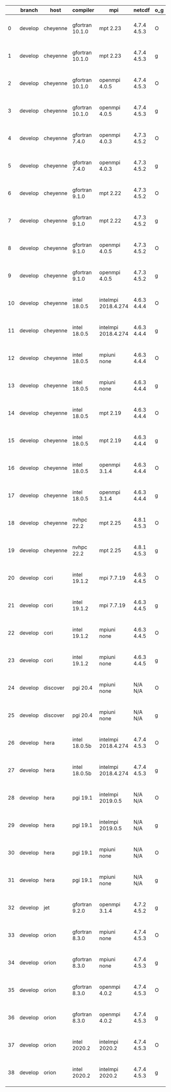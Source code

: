 |    | branch   | host     | compiler        | mpi                 | netcdf      | o_g   | os     | build   | u_pass   | u_fail   | s_pass   | s_fail   | e_pass   | e_fail   | nuopc_pass   | nuopc_fail   | artifacts_hash                                                                                                                                                 | modified                  |
|----|----------|----------|-----------------|---------------------|-------------|-------|--------|---------|----------|----------|----------|----------|----------|----------|--------------|--------------|----------------------------------------------------------------------------------------------------------------------------------------------------------------|---------------------------|
|  0 | develop  | cheyenne | gfortran 10.1.0 | mpt 2.23            | 4.7.4 4.5.3 | O     | Linux  | pass    | 13665    | 0        | 49       | 0        | 80       | 0        | 50           | 0            | [artifacts](https://github.com/esmf-org/esmf-test-artifacts/tree/ad4e04f2f6748c2f1a2c839d6db765530c829378/develop/cheyenne/gfortran/10.1.0/O/mpt/2.23)         | 2022-07-06 02:55:00 -0600 |
|  1 | develop  | cheyenne | gfortran 10.1.0 | mpt 2.23            | 4.7.4 4.5.3 | g     | Linux  | pass    | 13665    | 0        | 49       | 0        | 80       | 0        | 50           | 0            | [artifacts](https://github.com/esmf-org/esmf-test-artifacts/tree/39c41b793dbd19ac4ab004b077e0664d2f353091/develop/cheyenne/gfortran/10.1.0/g/mpt/2.23)         | 2022-07-06 03:07:59 -0600 |
|  2 | develop  | cheyenne | gfortran 10.1.0 | openmpi 4.0.5       | 4.7.4 4.5.3 | O     | Linux  | pass    | fail     | fail     | fail     | fail     | fail     | fail     | 0            | 0            | [artifacts](https://github.com/esmf-org/esmf-test-artifacts/tree/fbd6a380623ae2f079f2799b356fd75a506211b7/develop/cheyenne/gfortran/10.1.0/O/openmpi/4.0.5)    | 2022-07-06 04:23:59 -0600 |
|  3 | develop  | cheyenne | gfortran 10.1.0 | openmpi 4.0.5       | 4.7.4 4.5.3 | g     | Linux  | pass    | 13665    | 0        | 49       | 0        | 80       | 0        | 50           | 0            | [artifacts](https://github.com/esmf-org/esmf-test-artifacts/tree/354b7ff8ab45bdc92c36ab1578e08e06e1c4cdfd/develop/cheyenne/gfortran/10.1.0/g/openmpi/4.0.5)    | 2022-07-06 03:15:14 -0600 |
|  4 | develop  | cheyenne | gfortran 7.4.0  | openmpi 4.0.3       | 4.7.3 4.5.2 | O     | Linux  | pass    | 13665    | 0        | 49       | 0        | 80       | 0        | 50           | 0            | [artifacts](https://github.com/esmf-org/esmf-test-artifacts/tree/89d16195119d0b099639a04b338e18c5ed80dba5/develop/cheyenne/gfortran/7.4.0/O/openmpi/4.0.3)     | 2022-07-06 02:58:02 -0600 |
|  5 | develop  | cheyenne | gfortran 7.4.0  | openmpi 4.0.3       | 4.7.3 4.5.2 | g     | Linux  | pass    | 13665    | 0        | 49       | 0        | 80       | 0        | 50           | 0            | [artifacts](https://github.com/esmf-org/esmf-test-artifacts/tree/bb33bfce47f1a878bd7a16c272a9c3024a288fb1/develop/cheyenne/gfortran/7.4.0/g/openmpi/4.0.3)     | 2022-07-06 03:12:11 -0600 |
|  6 | develop  | cheyenne | gfortran 9.1.0  | mpt 2.22            | 4.7.3 4.5.2 | O     | Linux  | pass    | 13665    | 0        | 49       | 0        | 80       | 0        | 50           | 0            | [artifacts](https://github.com/esmf-org/esmf-test-artifacts/tree/181aa42b802e3493bbcfa1a37624e16959496d96/develop/cheyenne/gfortran/9.1.0/O/mpt/2.22)          | 2022-07-06 02:53:53 -0600 |
|  7 | develop  | cheyenne | gfortran 9.1.0  | mpt 2.22            | 4.7.3 4.5.2 | g     | Linux  | pass    | 13665    | 0        | 49       | 0        | 80       | 0        | 50           | 0            | [artifacts](https://github.com/esmf-org/esmf-test-artifacts/tree/614fd26fb1ca14d5f3e61dad4b7141cf60a548e7/develop/cheyenne/gfortran/9.1.0/g/mpt/2.22)          | 2022-07-06 03:07:07 -0600 |
|  8 | develop  | cheyenne | gfortran 9.1.0  | openmpi 4.0.5       | 4.7.3 4.5.2 | O     | Linux  | pass    | 13665    | 0        | 49       | 0        | 80       | 0        | 50           | 0            | [artifacts](https://github.com/esmf-org/esmf-test-artifacts/tree/f9f3b1656fd5d2df5529d2d21d2201776264e913/develop/cheyenne/gfortran/9.1.0/O/openmpi/4.0.5)     | 2022-07-06 03:01:00 -0600 |
|  9 | develop  | cheyenne | gfortran 9.1.0  | openmpi 4.0.5       | 4.7.3 4.5.2 | g     | Linux  | pass    | 13665    | 0        | 49       | 0        | 80       | 0        | 49           | 1            | [artifacts](https://github.com/esmf-org/esmf-test-artifacts/tree/922dbf105f40cb26d3526079c4c5e4c619f7beed/develop/cheyenne/gfortran/9.1.0/g/openmpi/4.0.5)     | 2022-07-06 03:13:22 -0600 |
| 10 | develop  | cheyenne | intel 18.0.5    | intelmpi 2018.4.274 | 4.6.3 4.4.4 | O     | Linux  | pass    | 13665    | 0        | 49       | 0        | 80       | 0        | 50           | 0            | [artifacts](https://github.com/esmf-org/esmf-test-artifacts/tree/7bdc173ab345c952005d619bd59d5a1abca76dbe/develop/cheyenne/intel/18.0.5/O/intelmpi/2018.4.274) | 2022-07-06 04:05:04 -0600 |
| 11 | develop  | cheyenne | intel 18.0.5    | intelmpi 2018.4.274 | 4.6.3 4.4.4 | g     | Linux  | pass    | 13665    | 0        | 49       | 0        | 80       | 0        | 50           | 0            | [artifacts](https://github.com/esmf-org/esmf-test-artifacts/tree/2adebf135ac1b42018bf06de92c719d84679521c/develop/cheyenne/intel/18.0.5/g/intelmpi/2018.4.274) | 2022-07-06 04:13:16 -0600 |
| 12 | develop  | cheyenne | intel 18.0.5    | mpiuni none         | 4.6.3 4.4.4 | O     | Linux  | pass    | 12142    | 0        | 8        | 0        | 43       | 0        | 0            | 50           | [artifacts](https://github.com/esmf-org/esmf-test-artifacts/tree/68ac2927ae61f8b747cc749522d075ea53435502/develop/cheyenne/intel/18.0.5/O/mpiuni/none)         | 2022-07-06 03:45:31 -0600 |
| 13 | develop  | cheyenne | intel 18.0.5    | mpiuni none         | 4.6.3 4.4.4 | g     | Linux  | pass    | 12142    | 0        | 8        | 0        | 43       | 0        | 0            | 50           | [artifacts](https://github.com/esmf-org/esmf-test-artifacts/tree/d1e973a013202e02dfc1cf552bbe016d8781e2a2/develop/cheyenne/intel/18.0.5/g/mpiuni/none)         | 2022-07-06 03:56:19 -0600 |
| 14 | develop  | cheyenne | intel 18.0.5    | mpt 2.19            | 4.6.3 4.4.4 | O     | Linux  | pass    | 13665    | 0        | 49       | 0        | 80       | 0        | 50           | 0            | [artifacts](https://github.com/esmf-org/esmf-test-artifacts/tree/9e52d10ae7581ed61f44ca450135c7db3a07f44d/develop/cheyenne/intel/18.0.5/O/mpt/2.19)            | 2022-07-06 04:13:47 -0600 |
| 15 | develop  | cheyenne | intel 18.0.5    | mpt 2.19            | 4.6.3 4.4.4 | g     | Linux  | pass    | 13665    | 0        | 49       | 0        | 80       | 0        | 50           | 0            | [artifacts](https://github.com/esmf-org/esmf-test-artifacts/tree/87f74dc85668426ac7622942362247dc81f8f9f7/develop/cheyenne/intel/18.0.5/g/mpt/2.19)            | 2022-07-06 04:20:22 -0600 |
| 16 | develop  | cheyenne | intel 18.0.5    | openmpi 3.1.4       | 4.6.3 4.4.4 | O     | Linux  | pass    | 13665    | 0        | 49       | 0        | 80       | 0        | 50           | 0            | [artifacts](https://github.com/esmf-org/esmf-test-artifacts/tree/e80f2d6dcd0949134e5fdd82c16771b39261fa18/develop/cheyenne/intel/18.0.5/O/openmpi/3.1.4)       | 2022-07-06 04:07:54 -0600 |
| 17 | develop  | cheyenne | intel 18.0.5    | openmpi 3.1.4       | 4.6.3 4.4.4 | g     | Linux  | pass    | 13665    | 0        | 49       | 0        | 80       | 0        | 50           | 0            | [artifacts](https://github.com/esmf-org/esmf-test-artifacts/tree/1452e15ebecfe45f4fb3cb67b5df145152d8ddd5/develop/cheyenne/intel/18.0.5/g/openmpi/3.1.4)       | 2022-07-06 04:16:00 -0600 |
| 18 | develop  | cheyenne | nvhpc 22.2      | mpt 2.25            | 4.8.1 4.5.3 | O     | Linux  | pass    | 13662    | 3        | 49       | 0        | 80       | 0        | 45           | 5            | [artifacts](https://github.com/esmf-org/esmf-test-artifacts/tree/a4dfa99eed581fd3e1b2653e23e187c7b3746b7d/develop/cheyenne/nvhpc/22.2/O/mpt/2.25)              | 2022-07-06 03:55:00 -0600 |
| 19 | develop  | cheyenne | nvhpc 22.2      | mpt 2.25            | 4.8.1 4.5.3 | g     | Linux  | pass    | 12783    | 882      | 35       | 14       | 66       | 14       | 10           | 40           | [artifacts](https://github.com/esmf-org/esmf-test-artifacts/tree/14339b802c132a6e03728c4e42940b670fc0df22/develop/cheyenne/nvhpc/22.2/g/mpt/2.25)              | 2022-07-06 05:26:57 -0600 |
| 20 | develop  | cori     | intel 19.1.2    | mpi 7.7.19          | 4.6.3 4.4.5 | O     | Unicos | pass    | fail     | fail     | fail     | fail     | fail     | fail     | 0            | 0            | [artifacts](https://github.com/esmf-org/esmf-test-artifacts/tree/dd15de98e97de03795ed066058c09d6b80a70869/develop/cori/intel/19.1.2/O/mpi/7.7.19)              | 2022-07-06 09:03:49 -0700 |
| 21 | develop  | cori     | intel 19.1.2    | mpi 7.7.19          | 4.6.3 4.4.5 | g     | Unicos | pass    | 13665    | 0        | 49       | 0        | 80       | 0        | 50           | 0            | [artifacts](https://github.com/esmf-org/esmf-test-artifacts/tree/83d17c12002a1ae9a2c1c98375c96777107dbf1f/develop/cori/intel/19.1.2/g/mpi/7.7.19)              | 2022-07-06 17:40:57 -0700 |
| 22 | develop  | cori     | intel 19.1.2    | mpiuni none         | 4.6.3 4.4.5 | O     | Unicos | pass    | 12142    | 0        | 8        | 0        | 43       | 0        | 0            | 50           | [artifacts](https://github.com/esmf-org/esmf-test-artifacts/tree/5972aeecf0948ccb164fedf7b603f7501e641095/develop/cori/intel/19.1.2/O/mpiuni/none)             | 2022-07-06 06:41:15 -0700 |
| 23 | develop  | cori     | intel 19.1.2    | mpiuni none         | 4.6.3 4.4.5 | g     | Unicos | pass    | 12142    | 0        | 8        | 0        | 43       | 0        | 0            | 50           | [artifacts](https://github.com/esmf-org/esmf-test-artifacts/tree/a19dac4717086ba6afd53dc919981445d61ae43b/develop/cori/intel/19.1.2/g/mpiuni/none)             | 2022-07-06 07:10:33 -0700 |
| 24 | develop  | discover | pgi 20.4        | mpiuni none         | N/A N/A     | O     | Linux  | fail    | fail     | fail     | fail     | fail     | fail     | fail     | 0            | 50           | [artifacts](https://github.com/esmf-org/esmf-test-artifacts/tree/ea8edb9f875cd4962b3b22c85430a52d68cbcde3/develop/discover/pgi/20.4/O/mpiuni/none)             | 2022-07-06 01:11:40 -0400 |
| 25 | develop  | discover | pgi 20.4        | mpiuni none         | N/A N/A     | g     | Linux  | fail    | fail     | fail     | fail     | fail     | fail     | fail     | 0            | 50           | [artifacts](https://github.com/esmf-org/esmf-test-artifacts/tree/6892ecce247d8576645bed11abf85bbd99e6a310/develop/discover/pgi/20.4/g/mpiuni/none)             | 2022-07-06 01:15:47 -0400 |
| 26 | develop  | hera     | intel 18.0.5b   | intelmpi 2018.4.274 | 4.7.4 4.5.3 | O     | Linux  | pass    | 13665    | 0        | 49       | 0        | 80       | 0        | 50           | 0            | [artifacts](https://github.com/esmf-org/esmf-test-artifacts/tree/dd673324c87226b1da1d305ec125c8d4d10cd759/develop/hera/intel/18.0.5b/O/intelmpi/2018.4.274)    | 2022-07-06 07:25:18 +0000 |
| 27 | develop  | hera     | intel 18.0.5b   | intelmpi 2018.4.274 | 4.7.4 4.5.3 | g     | Linux  | pass    | 13665    | 0        | 49       | 0        | 80       | 0        | 50           | 0            | [artifacts](https://github.com/esmf-org/esmf-test-artifacts/tree/b45a21f01bdf0cd4247932de69070c726a0d9aa6/develop/hera/intel/18.0.5b/g/intelmpi/2018.4.274)    | 2022-07-06 07:20:20 +0000 |
| 28 | develop  | hera     | pgi 19.1        | intelmpi 2019.0.5   | N/A N/A     | O     | Linux  | pass    | fail     | fail     | fail     | fail     | fail     | fail     | 0            | 0            | [artifacts](https://github.com/esmf-org/esmf-test-artifacts/tree/5ffd7407ae1287fb0df5a39a74f0ac560676b895/develop/hera/pgi/19.1/O/intelmpi/2019.0.5)           | 2022-07-06 10:49:55 +0000 |
| 29 | develop  | hera     | pgi 19.1        | intelmpi 2019.0.5   | N/A N/A     | g     | Linux  | pass    | fail     | fail     | fail     | fail     | fail     | fail     | 0            | 0            | [artifacts](https://github.com/esmf-org/esmf-test-artifacts/tree/1b8a0db59b8523c7149a166abe99e965d7e98c7d/develop/hera/pgi/19.1/g/intelmpi/2019.0.5)           | 2022-07-06 10:54:30 +0000 |
| 30 | develop  | hera     | pgi 19.1        | mpiuni none         | N/A N/A     | O     | Linux  | pass    | 11516    | 626      | 6        | 2        | 40       | 3        | 0            | 50           | [artifacts](https://github.com/esmf-org/esmf-test-artifacts/tree/44669136e309e68fb38248e2d897048c9ef16c0f/develop/hera/pgi/19.1/O/mpiuni/none)                 | 2022-07-06 07:42:42 +0000 |
| 31 | develop  | hera     | pgi 19.1        | mpiuni none         | N/A N/A     | g     | Linux  | pass    | 11448    | 694      | 4        | 4        | 40       | 3        | 0            | 50           | [artifacts](https://github.com/esmf-org/esmf-test-artifacts/tree/44669136e309e68fb38248e2d897048c9ef16c0f/develop/hera/pgi/19.1/g/mpiuni/none)                 | 2022-07-06 07:42:42 +0000 |
| 32 | develop  | jet      | gfortran 9.2.0  | openmpi 3.1.4       | 4.7.2 4.5.2 | g     | Linux  | fail    | fail     | fail     | fail     | fail     | fail     | fail     | fail         | fail         | [artifacts](https://github.com/esmf-org/esmf-test-artifacts/tree/6174c542bb53ed7c0042b0c1aa04d9d27b802763/develop/jet/gfortran/9.2.0/g/openmpi/3.1.4)          | 2022-07-06 04:03:01 +0000 |
| 33 | develop  | orion    | gfortran 8.3.0  | mpiuni none         | 4.7.4 4.5.3 | O     | Linux  | pass    | 12142    | 0        | 8        | 0        | 43       | 0        | 0            | 50           | [artifacts](https://github.com/esmf-org/esmf-test-artifacts/tree/bc0aab8864a699ca7c43b31b3ce5e05fb1f8c387/develop/orion/gfortran/8.3.0/O/mpiuni/none)          | 2022-07-06 02:57:08 -0500 |
| 34 | develop  | orion    | gfortran 8.3.0  | mpiuni none         | 4.7.4 4.5.3 | g     | Linux  | pass    | 12142    | 0        | 8        | 0        | 43       | 0        | 0            | 50           | [artifacts](https://github.com/esmf-org/esmf-test-artifacts/tree/68e91124f0d8a7791c1f511b73be4f9bf2dc6c9c/develop/orion/gfortran/8.3.0/g/mpiuni/none)          | 2022-07-06 03:09:44 -0500 |
| 35 | develop  | orion    | gfortran 8.3.0  | openmpi 4.0.2       | 4.7.4 4.5.3 | O     | Linux  | pass    | 13665    | 0        | 49       | 0        | 80       | 0        | 50           | 0            | [artifacts](https://github.com/esmf-org/esmf-test-artifacts/tree/22b0e462d2ccbc77659a3eed751a6ba9642641da/develop/orion/gfortran/8.3.0/O/openmpi/4.0.2)        | 2022-07-06 03:37:30 -0500 |
| 36 | develop  | orion    | gfortran 8.3.0  | openmpi 4.0.2       | 4.7.4 4.5.3 | g     | Linux  | pass    | 13665    | 0        | 49       | 0        | 80       | 0        | 50           | 0            | [artifacts](https://github.com/esmf-org/esmf-test-artifacts/tree/22b0e462d2ccbc77659a3eed751a6ba9642641da/develop/orion/gfortran/8.3.0/g/openmpi/4.0.2)        | 2022-07-06 03:37:30 -0500 |
| 37 | develop  | orion    | intel 2020.2    | intelmpi 2020.2     | 4.7.4 4.5.3 | O     | Linux  | pass    | 13665    | 0        | 49       | 0        | 80       | 0        | 50           | 0            | [artifacts](https://github.com/esmf-org/esmf-test-artifacts/tree/920585deb4c4f9d3a4791dc9ae831412dec1def4/develop/orion/intel/2020.2/O/intelmpi/2020.2)        | 2022-07-06 03:37:57 -0500 |
| 38 | develop  | orion    | intel 2020.2    | intelmpi 2020.2     | 4.7.4 4.5.3 | g     | Linux  | pass    | 13665    | 0        | 49       | 0        | 80       | 0        | 50           | 0            | [artifacts](https://github.com/esmf-org/esmf-test-artifacts/tree/920585deb4c4f9d3a4791dc9ae831412dec1def4/develop/orion/intel/2020.2/g/intelmpi/2020.2)        | 2022-07-06 03:37:57 -0500 |